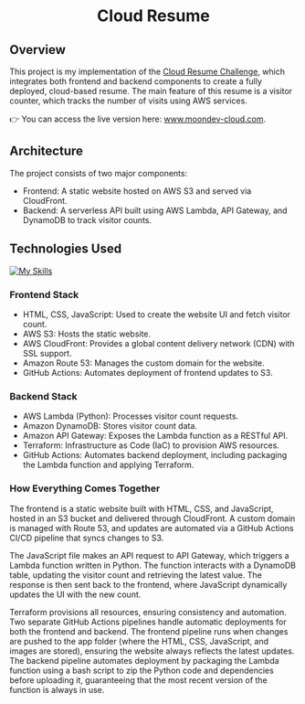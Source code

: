 <h1 align="center" color="red">Cloud Resume</h1>

## Overview
This project is my implementation of the [Cloud Resume Challenge](https://cloudresumechallenge.dev/docs/the-challenge/aws/), which integrates both frontend and backend components to create a fully deployed, cloud-based resume. The main feature of this resume is a visitor counter, which tracks the number of visits using AWS services.

👉 You can access the live version here: www.moondev-cloud.com.

## Architecture
The project consists of two major components:
- Frontend: A static website hosted on AWS S3 and served via CloudFront.
- Backend: A serverless API built using AWS Lambda, API Gateway, and DynamoDB to track visitor counts.

## Technologies Used
[![My Skills](https://skillicons.dev/icons?i=python,html,css,javascript,github,githubactions,aws,terraform)](https://skillicons.dev)

### Frontend Stack
- HTML, CSS, JavaScript: Used to create the website UI and fetch visitor count.
- AWS S3: Hosts the static website.
- AWS CloudFront: Provides a global content delivery network (CDN) with SSL support.
- Amazon Route 53: Manages the custom domain for the website.
- GitHub Actions: Automates deployment of frontend updates to S3.

### Backend Stack
- AWS Lambda (Python): Processes visitor count requests.
- Amazon DynamoDB: Stores visitor count data.
- Amazon API Gateway: Exposes the Lambda function as a RESTful API.
- Terraform: Infrastructure as Code (IaC) to provision AWS resources.
- GitHub Actions: Automates backend deployment, including packaging the Lambda function and applying Terraform.

### How Everything Comes Together
The frontend is a static website built with HTML, CSS, and JavaScript, hosted in an S3 bucket and delivered through CloudFront. A custom domain is managed with Route 53, and updates are automated via a GitHub Actions CI/CD pipeline that syncs changes to S3.

The JavaScript file makes an API request to API Gateway, which triggers a Lambda function written in Python. The function interacts with a DynamoDB table, updating the visitor count and retrieving the latest value. The response is then sent back to the frontend, where JavaScript dynamically updates the UI with the new count.

Terraform provisions all resources, ensuring consistency and automation. Two separate GitHub Actions pipelines handle automatic deployments for both the frontend and backend. The frontend pipeline runs when changes are pushed to the app folder (where the HTML, CSS, JavaScript, and images are stored), ensuring the website always reflects the latest updates. The backend pipeline automates deployment by packaging the Lambda function using a bash script to zip the Python code and dependencies before uploading it, guaranteeing that the most recent version of the function is always in use.
